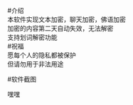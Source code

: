 #介绍   
本软件实现文本加密，聊天加密，佛语加密  
加密的内容第二天自动失效，无法解密  
支持划词解密功能  
#祝福   
愿每个人的隐私都被保护  
但请勿用于非法用途  

#软件截图   

嘿嘿  

 